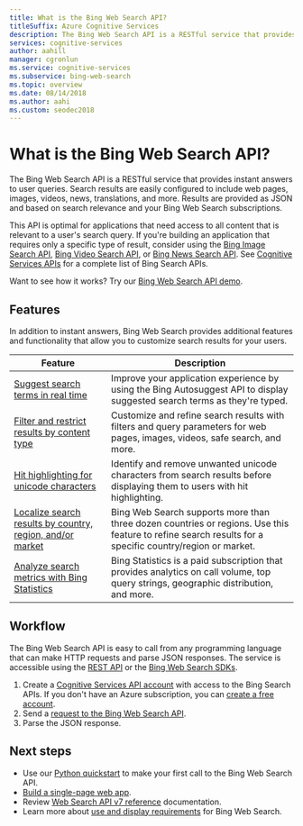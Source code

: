 ```yaml
---
title: What is the Bing Web Search API?
titleSuffix: Azure Cognitive Services
description: The Bing Web Search API is a RESTful service that provides instant answers to user queries. Search results are easily configured to include web pages, images, videos, news, translations, and more. Results are provided as JSON and based on search relevance and your Bing Web Search subscriptions.
services: cognitive-services
author: aahill
manager: cgronlun
ms.service: cognitive-services
ms.subservice: bing-web-search
ms.topic: overview
ms.date: 08/14/2018
ms.author: aahi
ms.custom: seodec2018
---
```


# What is the Bing Web Search API?

The Bing Web Search API is a RESTful service that provides instant answers to user queries. Search results are easily configured to include web pages, images, videos, news, translations, and more. Results are provided as JSON and based on search relevance and your Bing Web Search subscriptions.

This API is optimal for applications that need access to all content that is relevant to a user's search query. If you're building an application that requires only a specific type of result, consider using the [Bing Image Search API](../Bing-Image-Search/overview.md), [Bing Video Search API](../Bing-Video-Search/search-the-web.md), or [Bing News Search API](../Bing-News-Search/search-the-web.md). See [Cognitive Services APIs](https://docs.microsoft.com/azure/cognitive-services) for a complete list of Bing Search APIs.

Want to see how it works? Try our [Bing Web Search API demo](https://azure.microsoft.com/services/cognitive-services/bing-web-search-api/).

## Features  

In addition to instant answers, Bing Web Search provides additional features and functionality that allow you to customize search results for your users.

| Feature | Description |
|---------|-------------|
| [Suggest search terms in real time](../bing-autosuggest/get-suggested-search-terms.md) | Improve your application experience by using the Bing Autosuggest API to display suggested search terms as they're typed. |
| [Filter and restrict results by content type](filter-answers.md) | Customize and refine search results with filters and query parameters for web pages, images, videos, safe search, and more. |
| [Hit highlighting for unicode characters](hit-highlighting.md) | Identify and remove unwanted unicode characters from search results before displaying them to users with  hit highlighting. |
| [Localize search results by country, region, and/or market](supported-countries-markets.md) | Bing Web Search supports more than three dozen countries or regions. Use this feature to refine search results for a specific country/region or market. |
| [Analyze search metrics with Bing Statistics](bing-web-stats.md) | Bing Statistics is a paid subscription that provides analytics on call volume, top query strings, geographic distribution, and more. |

## Workflow

The Bing Web Search API is easy to call from any programming language that can make HTTP requests and parse JSON responses. The service is accessible using the [REST API](quickstarts/python.md) or the [Bing Web Search SDKs](web-sdk-python-quickstart.md).  

1. Create a [Cognitive Services API account](https://docs.microsoft.com/azure/cognitive-services/cognitive-services-apis-create-account) with access to the Bing Search APIs. If you don't have an Azure subscription, you can [create a free account](https://azure.microsoft.com/try/cognitive-services/?api=bing-web-search-api).  
2. Send a [request to the Bing Web Search API](quickstarts/python.md).
3. Parse the JSON response.

## Next steps

* Use our [Python quickstart](quickstarts/python.md) to make your first call to the Bing Web Search API.  
* [Build a single-page web app](tutorial-bing-web-search-single-page-app.md).
* Review [Web Search API v7 reference](https://docs.microsoft.com/rest/api/cognitiveservices/bing-web-api-v7-reference) documentation.  
* Learn more about [use and display requirements](UseAndDisplayRequirements.md) for Bing Web Search.  
